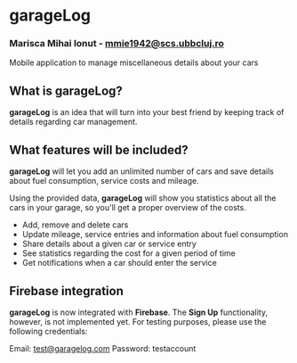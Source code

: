 # garageLog
### Marisca Mihai Ionut - mmie1942@scs.ubbcluj.ro
Mobile application to manage miscellaneous details about your cars

## What is garageLog?
**garageLog** is an idea that will turn into your best friend by keeping track of details regarding car management.

## What features will be included?
**garageLog** will let you add an unlimited number of cars and save details about fuel consumption, service costs and mileage.

Using the provided data, **garageLog** will show you statistics about all the cars in your garage, so you'll get a proper overview of the costs.

* Add, remove and delete cars
* Update mileage, service entries and information about fuel consumption
* Share details about a given car or service entry
* See statistics regarding the cost for a given period of time
* Get notifications when a car should enter the service

## Firebase integration
**garageLog** is now integrated with **Firebase**. The **Sign Up** functionality, however, is not implemented yet.
For testing purposes, please use the following credentials:

Email: test@garagelog.com
Password: testaccount
